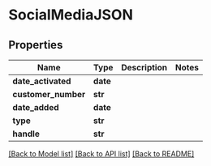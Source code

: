 # SocialMediaJSON

## Properties
Name | Type | Description | Notes
------------ | ------------- | ------------- | -------------
**date_activated** | **date** |  | 
**customer_number** | **str** |  | 
**date_added** | **date** |  | 
**type** | **str** |  | 
**handle** | **str** |  | 

[[Back to Model list]](../README.md#documentation-for-models) [[Back to API list]](../README.md#documentation-for-api-endpoints) [[Back to README]](../README.md)


